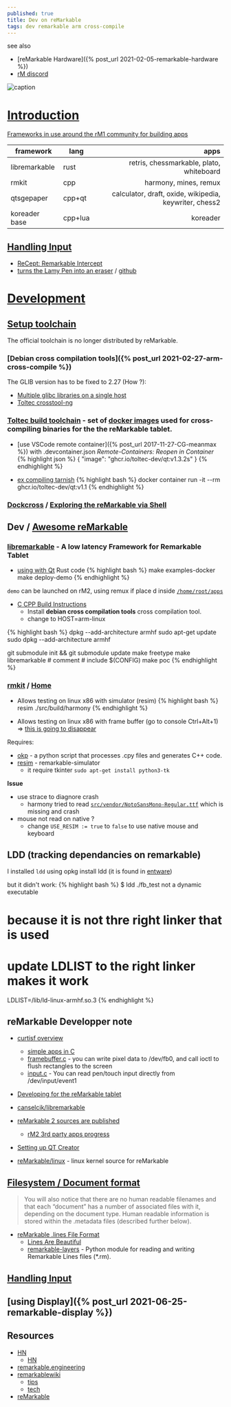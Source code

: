 ```yaml
---
published: true
title: Dev on reMarkable
tags: dev remarkable arm cross-compile
---
```

see also 
- [reMarkable Hardware]({% post_url 2021-02-05-remarkable-hardware %})
- [rM discord](https://discord.com/channels/385916768696139794/386181213699702786)

![caption](https://i.redd.it/imwxvv6c87l61.jpg)

# [Introduction](https://dragly.org/2017/12/01/developing-for-the-remarkable/)

[Frameworks in use around the rM1 community for building apps](https://github.com/ddvk/remarkable2-framebuffer/issues/14)

| framework | lang | apps |
| --- | --- | ---: |
| libremarkable | rust | retris, chessmarkable, plato, whiteboard |
| rmkit | cpp | harmony, mines, remux |
| qtsgepaper | cpp+qt 	 | calculator, draft, oxide, wikipedia, keywriter, chess2 |
| koreader base | cpp+lua 	 | koreader |

## [Handling Input](https://remarkablewiki.com/devel/handling_input)
- [ReCept: Remarkable Intercept](https://github.com/funkey/recept)
- [turns the Lamy Pen into an eraser](https://www.reddit.com/r/RemarkableTablet/comments/o36zpp/i_created_a_tool_that_turns_the_lamy_pen_into_an/) / [github](https://github.com/isaacwisdom/RemarkableLamyEraser)

# [Development](https://remarkablewiki.com/devel/start)
## [Setup toolchain](https://remarkablewiki.com/devel/toolchain)
The official toolchain is no longer distributed by reMarkable.

### [Debian cross compilation tools]({% post_url 2021-02-27-arm-cross-compile %})
The GLIB version has to be fixed to 2.27 (How ?):
- [Multiple glibc libraries on a single host](https://stackoverflow.com/questions/847179/multiple-glibc-libraries-on-a-single-host/52454603#52454603)
- [Toltec crosstool-ng](https://github.com/toltec-dev/toolchain/tree/master/toolchain/crosstool-ng)

### [Toltec build toolchain](https://github.com/toltec-dev/toolchain/) - set of [docker images](https://github.com/orgs/toltec-dev/packages) used for cross-compiling binaries for the the reMarkable tablet.
- [use VSCode remote container]({% post_url 2017-11-27-CG-meanmax %}) with .devcontainer.json *Remote-Containers: Reopen in Container*
{% highlight json %}
{
    "image": "ghcr.io/toltec-dev/qt:v1.3.2s"
}
{% endhighlight %}

- [ex compiling tarnish](https://github.com/Eeems/oxide/issues/96)
{% highlight bash %}
docker container run -it --rm ghcr.io/toltec-dev/qt:v1.1
{% endhighlight %}

### [Dockcross](https://github.com/dockcross/dockcross) / [Exploring the reMarkable via Shell](https://plasma.ninja/blog/devices/remarkable/2017/12/18/reMarkable-exporation.html)

## Dev / [Awesome reMarkable](https://awesomeopensource.com/project/reHackable/awesome-reMarkable)


  
### [libremarkable](https://github.com/canselcik/libremarkable) - A **low latency** Framework for Remarkable Tablet
- [using with Qt](https://github.com/canselcik/libremarkable/issues/12)
Rust code
{% highlight bash %}
make examples-docker
make deploy-demo
{% endhighlight %}

`demo` can be launched on rM2, using remux if place d inside [`/home/root/apps`](https://github.com/rmkit-dev/rmkit/issues/94#issuecomment-778794274)

- [C CPP Build Instructions](https://github.com/canselcik/libremarkable/wiki/C-CPP-Build-Instructions)
	- Install **debian cross compilation tools** cross compilation tool.
	- change to HOST=arm-linux
    
{% highlight bash %}
dpkg --add-architecture armhf
sudo apt-get update
sudo dpkg --add-architecture armhf

git submodule init && git submodule update
make freetype
make libremarkable			# comment # include $(CONFIG)
make poc
{% endhighlight %}

### [rmkit](https://github.com/rmkit-dev/rmkit/blob/master/docs/BUILDING.md) / [Home](https://rmkit.dev/)

- Allows testing on linux x86 with simulator (resim)
{% highlight bash %}
resim ./src/build/harmony
{% endhighlight %}

- Allows testing on linux x86 with frame buffer (go to console Ctrl+Alt+1) => [this is going to disappear](https://github.com/rmkit-dev/rmkit/issues/84)

Requires:
- [okp](https://github.com/raisjn/okp) - a python script that processes .cpy files and generates C++ code.
- [resim](https://github.com/evidlo/remarkable_sim) - remarkable-simulator
	- it require tkinter `sudo apt-get install python3-tk`

**Issue**
- use strace to diagnore crash
	- harmony tried to read [`src/vendor/NotoSansMono-Regular.ttf`](https://www.ffonts.net/Noto-Sans-Mono-Regular.font.download) which is missing and crash
- mouse not read on native ? 
	- change `USE_RESIM := true` to `false` to use native mouse and keyboard

## LDD (tracking dependancies on remarkable)
  
I installed `ldd` using opkg install ldd  (it is found in [entware](http://pkg.entware.net/binaries/armv7/Packages.html)) 

but it didn't work:
{% highlight bash %}
$ ldd ./fb_test 
        not a dynamic executable

# because it is not thre right linker that is used
# update LDLIST to the right linker makes it work
LDLIST=/lib/ld-linux-armhf.so.3
{% endhighlight %}
  
## reMarkable Developper note
- [curtisf overview](https://discord.com/channels/385916768696139794/771436565757952070/813914877717381170)
  - [simple apps in C](https://github.com/CurtisFenner/remarkable-apps)
  - [framebuffer.c](https://github.com/CurtisFenner/remarkable-apps/blob/master/engine/framebuffer.c) - you can write pixel data to /dev/fb0, and call ioctl to flush rectangles to the screen
  - [input.c](https://discord.com/channels/385916768696139794/771436565757952070/813914877717381170) - You can read pen/touch input directly from /dev/input/event1
  
- [Developing for the reMarkable tablet](https://dragly.org/2017/12/01/developing-for-the-remarkable/)
- [canselcik/libremarkable](https://github.com/canselcik/libremarkable)

- [reMarkable 2 sources are published](https://www.reddit.com/r/RemarkableTablet/comments/jp9gq9/remarkable_2_sources_are_published/)
	- [rM2 3rd party apps progress](https://www.reddit.com/r/RemarkableTablet/comments/jp2h4s/rm2_3rd_party_apps_progress/)

- [Setting up QT Creator](https://remarkablewiki.com/devel/qt_creator)
- [reMarkable/linux](https://github.com/reMarkable/linux) - linux kernel source for reMarkable

## [Filesystem / Document format](https://remarkablewiki.com/tech/filesystem)
> You will also notice that there are no human readable filenames and that each “document” has a number of associated files with it, depending on the document type. Human readable information is stored within the .metadata files (described further below). 

- [reMarkable .lines File Format](https://plasma.ninja/blog/devices/remarkable/binary/format/2017/12/26/reMarkable-lines-file-format.html)
	- [Lines Are Beautiful](https://github.com/ax3l/lines-are-beautiful)
    - [remarkable-layers](https://github.com/bsdz/remarkable-layers/) - Python module for reading and writing Remarkable Lines files (*.rm).

## [Handling Input](https://remarkablewiki.com/devel/handling_input)

## [using Display]({% post_url 2021-06-25-remarkable-display %})

## Resources
- [HN](https://news.ycombinator.com/item?id=22604597) 
	- [HN](https://news.ycombinator.com/item?id=21040343)
- [remarkable.engineering](https://remarkable.engineering/)
- [remarkablewiki](https://remarkablewiki.com/start)
	- [tips](https://remarkablewiki.com/tips/start)
	- [tech](https://remarkablewiki.com/tech/start)
- [reMarkable](https://duckpond.ch/nix/bash/2020/01/08/reMarkable.html)
